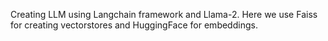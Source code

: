 Creating LLM using Langchain framework and Llama-2. Here we use Faiss for creating vectorstores and HuggingFace for embeddings.
